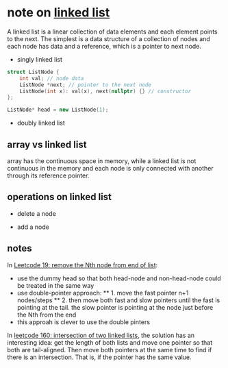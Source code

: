 # note on [linked list](https://en.wikipedia.org/wiki/Linked_list)

A linked list is a linear collection of data elements and each element points to the next. The simplest is a data structure of a collection of nodes and each node has data and a reference, which is a pointer to next node. 

* singly linked list

```c++
struct ListNode {
    int val; // node data
    ListNode *next; // pointer to the next node
    ListNode(int x): val(x), next(nullptr) {} // constructor
};

ListNode* head = new ListNode(1);
```

* doubly linked list

## array vs linked list

array has the continuous space in memory, while a linked list is not continuous in the memory and each node is only connected with another through its reference pointer.

## operations on linked list

* delete a node

* add a node

## notes

In [Leetcode 19: remove the Nth node from end of list](https://leetcode.com/problems/remove-nth-node-from-end-of-list/):

* use the dummy head so that both head-node and non-head-node could be treated in the same way
* use double-pointer approach: 
  ** 1. move the fast pointer n+1 nodes/steps
  ** 2. then move both fast and slow pointers until the fast is pointing at the tail. the slow pointer is pointing at the node just before the Nth from the end
* this approah is clever to use the double pinters

In [leetcode 160: intersection of two linked lists](https://leetcode.com/problems/intersection-of-two-linked-lists/), the solution has an interesting idea: get the length of both lists and move one pointer so that both are tail-aligned. Then move both pointers at the same time to find if there is an intersection. That is, if the pointer has the same value.


